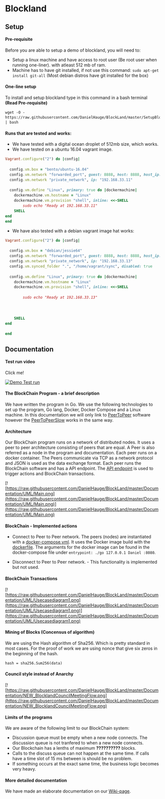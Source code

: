 # Blockland

## Setup
#### Pre-requisite
Before you are able to setup a demo of blockland, you will need to: 
- Setup a linux machine and have access to root user (Be root user when running one-liner). with atleast 512 mb of ram.
- Machine has to have git installed, if not use this command: ```sudo apt-get install git-all``` (Most debian distros have git installed for the box)

#### One-line setup
To install and setup blockland type in this command in a bash terminal **(Read Pre-requisite)**
```
wget -O - https://raw.githubusercontent.com/DanielHauge/BlockLand/master/SetupBlockLand.sh | bash
```

#### Runs that are tested and works:
- We have tested with a digital ocean droplet of 512mb size, which works.
- We have tested on a ubuntu 16.04 vagrant image.

```ruby
Vagrant.configure("2") do |config|

  config.vm.box = "bento/ubuntu-16.04"
  config.vm.network "forwarded_port", guest: 8888, host: 8888, host_ip: "127.0.0.1"
  config.vm.network "private_network", ip: "192.168.33.11"
  
  config.vm.define "Linux", primary: true do |dockermachine|
	dockermachine.vm.hostname = "Linux"
	dockermachine.vm.provision "shell", inline: <<-SHELL
		sudo echo "Ready at 192.168.33.11"
	SHELL
end
end
```
- We have also tested with a debian vagrant image hat works:

```ruby
Vagrant.configure("2") do |config|

  config.vm.box = "debian/jessie64"
  config.vm.network "forwarded_port", guest: 8888, host: 8888, host_ip: "127.0.0.1"
  config.vm.network "private_network", ip: "192.168.33.13"
  config.vm.synced_folder ".", "/home/vagrant/sync", disabled: true
  
  config.vm.define "Linux", primary: true do |dockermachine|
	dockermachine.vm.hostname = "Linux"
	dockermachine.vm.provision "shell", inline: <<-SHELL
		
		sudo echo "Ready at 192.168.33.13"

		
		
	SHELL
end

end
```

## Documentation

#### Test run video
Click me!


[![Demo Test run](https://media.giphy.com/media/xUOxf6LTn2NMizxUUE/giphy.gif)](https://www.youtube.com/watch?v=PJya4nOu0hg&feature=youtu.be)


#### The BlockChain Program - a brief description

We have written the program in Go. We use the following technologies to set up the program, Go lang, Docker, Docker Compose and a Linux machine.
In this documentation we will only link to [PeerToPeer](https://github.com/DanielHauge/BlockLand/tree/master/PeerToPeer) software however the [PeerToPeerSlow](https://github.com/DanielHauge/BlockLand/tree/master/PeerToPeerSlow) works in the same way.

#### Architecture

Our BlockChain program runs on a network of distributed nodes. 
It uses a peer to peer architecture consisting of peers that are equal. A Peer is also referred as a node in the program and documentation.
Each peer runs on a docker container. The Peers communicate via TCP as a network protocol and JSON is used as the data exchange format.
Each peer runs the BlockChain software and has a API endpoint. The [API endpoint](https://github.com/DanielHauge/BlockLand/wiki/API-Endpoint-calls) is used to trigger actions and BlockChain transactions.
 
[![https://raw.githubusercontent.com/DanielHauge/BlockLand/master/Documentation/UML/Main.png](https://raw.githubusercontent.com/DanielHauge/BlockLand/master/Documentation/UML/Main.png)](https://raw.githubusercontent.com/DanielHauge/BlockLand/master/Documentation/UML/Main.png)


#### BlockChain - Implemented actions

- Connect to Peer to Peer network. 
 The peers (nodes) are instantiated with a [docker-compose.yml](https://github.com/DanielHauge/BlockLand/blob/master/docker-compose.yml).
It uses the Docker image build with the [dockerfile](https://github.com/DanielHauge/BlockLand/blob/master/PeerToPeer/Dockerfile). 
The arguments for the docker image can be found in the docker-compose file under ```entrypoint: ./go 127.0.0.1 Daniel :8080```.   
 
- Disconnect to Peer to Peer network. - This functionality is implemented but not used.
 
#### BlockChain Transactions

[![https://raw.githubusercontent.com/DanielHauge/BlockLand/master/Documentation/UML/Usecasediagram1.png](https://raw.githubusercontent.com/DanielHauge/BlockLand/master/Documentation/UML/Usecasediagram1.png)](https://raw.githubusercontent.com/DanielHauge/BlockLand/master/Documentation/UML/Usecasediagram1.png)

#### Mining of Blocks (Concensus of algorithm)

We are using the Hash algorithm of Sha256. Which is pretty standard in most cases.
For the proof of work we are using nonce that give six zeros in the beginning of the hash.
```golang
hash = sha256.Sum256(data)
```

#### Council style instead of Anarchy

[![https://raw.githubusercontent.com/DanielHauge/BlockLand/master/Documentation/NEW_BlocklandCouncilMeetingFlow.png](https://raw.githubusercontent.com/DanielHauge/BlockLand/master/Documentation/NEW_BlocklandCouncilMeetingFlow.png)


#### Limits of the programs

We are aware of the following limit to our BlockChain system:

- Discussion queue must be empty when a new node connects. The discussion queue is not tranfered to when a new node connects.
- Our Blockchain has a lenths of maximum **??????????** blocks.
- Calls to the discuss queue can not happen at the same time. If calls have a time slot of 15 ms between is should be no problem.
- If something occurs at the exact same time, the business logic becomes very heavy.

#### More detailed documentation

We have made an elaborate documentation on our [Wiki-page](https://github.com/DanielHauge/BlockLand/wiki).

